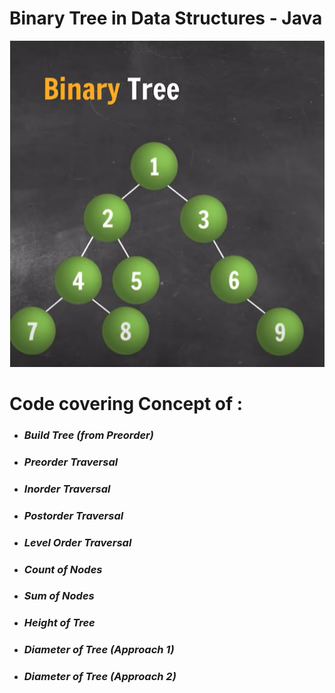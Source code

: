 # Binary Tree in Data Structures - Java 

![BinaryTree](https://github.com/SubarnaKhadka/BinaryTree/blob/main/binarytree.PNG)
 # Code covering Concept of   :  
  + ### ***Build Tree (from Preorder)***
 + ### ***Preorder Traversal***
+ ### ***Inorder Traversal***
 + ### ***Postorder Traversal***
 + ### ***Level Order Traversal***
 +  ### ***Count of Nodes***
 +  ### ***Sum of Nodes***
 + ### ***Height of Tree***
+ ###  ***Diameter of Tree (Approach 1)***
 + ### ***Diameter of Tree (Approach 2)***
